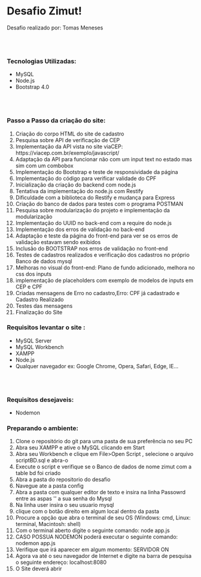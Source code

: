 <h1>Desafio Zimut!</h1>
<p>Desafio realizado por: Tomas Meneses</p><br/><br/>

<h3>Tecnologias Utilizadas:</h3>
<ul>
    <li>MySQL</li>
    <li>Node.js</li>
    <li>Bootstrap 4.0</li>
</ul><br><br>

<h3>Passo a Passo da criação do site:</h3>
<ol>
    <li>Criação do corpo HTML do site de cadastro</li>
    <li>Pesquisa sobre API de verificação de CEP</li>
    <li>Implementação da API vista no site viaCEP: https://viacep.com.br/exemplo/javascript/</li>
    <li>Adaptação da API para funcionar não com um input text no estado mas sim com um combobox</li>
    <li>Implementação do Bootstrap e teste de responsividade da página</li>
    <li>Implementação do código para verificar validade do CPF</li>
    <li>Inicialização da criação do backend com node.js</li>
    <li>Tentativa da implementação do node.js com Restify</li>
    <li>Dificuldade com a biblioteca do Restify e mudança para Express</li>
    <li>Criação do banco de dados para testes com o programa POSTMAN</li>
    <li>Pesquisa sobre modularização do projeto e implementação da modularização</li>
    <li>Implementação do UUID no back-end com a require do node.js</li>
    <li>Implementação dos erros de validação no back-end</li>
    <li>Adaptação e teste da página do front-end para ver se os erros de validação estavam sendo exibidos</li>
    <li>Inclusão do BOOTSTRAP nos erros de validação no front-end</li>
    <li>Testes de cadastros realizados e verificação dos cadastros no próprio Banco de dados mysql </li>
    <li>Melhoras no visual do front-end: Plano de fundo adicionado, melhora no css dos inputs</li>
    <li>implementação de placeholders com exemplo de modelos de inputs em CEP e CPF</li>
    <li>Criadas mensagens de Erro no cadastro,Erro: CPF já cadastrado e Cadastro Realizado</li>
    <li>Testes das mensagens</li>
    <li>Finalização do Site</li>

</ol>

<h3>Requisitos levantar o site :</h3>
<ul>
    <li>MySQL Server</li>
    <li>MySQL Workbench</li>
    <li>XAMPP</li>
    <li>Node.js</li>
    <li>Qualquer navegador ex: Google Chrome, Opera, Safari, Edge, IE...</li>
    
</ul><br><br>
<h3>Requisitos desejaveis:</h3>
<ul>
    <li>Nodemon</li>
</ul>

<h3>Preparando o ambiente:</h3>
<ol>
    <li>Clone o repositório do git para uma pasta de sua preferência no seu PC</li>
    <li>Abra seu XAMPP e ative o MySQL clicando em Start</li>
    <li>Abra seu Workbench e clique em File>Open Script , selecione o arquivo scriptBD.sql e abra-o </li>
    <li>Execute o script e verifique se o Banco de dados de nome zimut com a table bd foi criado</li>
    <li>Abra a pasta do repositorio do desafio</li>
    <li>Navegue ate a pasta config</li>
    <li>Abra a pasta com qualquer editor de texto e insira na linha Passowrd entre as aspas '' a sua senha do Mysql </li>
    <li>Na linha user insira o seu usuario mysql</li>
    <li>clique com o botão direito em algum local dentro da pasta</li>
    <li>Procure a opção que abra o terminal de seu OS (Windows: cmd, Linux: terminal, Macintosh: shell)</li>
    <li>Com o terminal aberto digite o seguinte comando: node app.js</li>
    <li>CASO POSSUA NODEMON poderá executar o seguinte comando: nodemon app.js</li>
    <li>Verifique que irá aparecer em algum momento: SERVIDOR ON</li>
    <li>Agora va até o seu navegador de Internet e digite na barra de pesquisa o seguinte endereço: localhost:8080</li>
    <li>O Site deverá abrir</li>
</ol>
